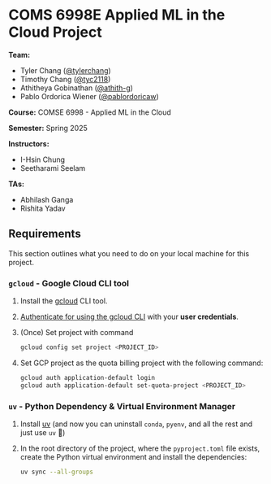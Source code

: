 # COMS 6998E Applied ML in the Cloud Project

**Team:**

- Tyler Chang ([@tylerchang](https://github.com/tylerchang))
- Timothy Chang ([@tyc2118](https://github.com/tyc2118))
- Athitheya Gobinathan ([@athith-g](https://github.com/athith-g))
- Pablo Ordorica Wiener ([@pablordoricaw](https://github.com/pablordoricaw))

**Course:** COMSE 6998 - Applied ML in the Cloud

**Semester:** Spring 2025

**Instructors:**

- I-Hsin Chung
- Seetharami Seelam

**TAs:**

- Abhilash Ganga
- Rishita Yadav

## Requirements

This section outlines what you need to do on your local machine for this project.

### `gcloud` - Google Cloud CLI tool

1. Install the [gcloud](https://cloud.google.com/sdk/docs/install) CLI tool.
2. [Authenticate for using the gcloud CLI](https://cloud.google.com/docs/authentication/gcloud) with your **user credentials**.
5. (Once) Set project with command
    ```bash
    gcloud config set project <PROJECT_ID>
    ```
3. Set GCP project as the quota billing project with the following command:

    ```bash
    gcloud auth application-default login
    gcloud auth application-default set-quota-project <PROJECT_ID>
    ```

### `uv` - Python Dependency & Virtual Environment Manager

1. Install [uv](https://docs.astral.sh/uv/#installation) (and now you can uninstall `conda`, `pyenv`, and all the rest and just use `uv` 🙂)
2. In the root directory of the project, where the `pyproject.toml` file exists, create the Python virtual environment and install the dependencies:

    ```bash
    uv sync --all-groups
    ```

